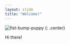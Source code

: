 ```yaml
---
layout: slide
title: "Welcome!"
---
```


![fist-bump-puppy](https://cloud.githubusercontent.com/assets/16547949/25400830/d1cd1bb2-29c1-11e7-82bd-27d847701c59.jpg)
{: .center}

Hi there!
